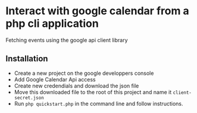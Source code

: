 # Interact with google calendar from a php cli application
Fetching events using the google api client library

## Installation
- Create a new project on the google developpers console
- Add Google Calendar Api access
- Create new credendials and download the json file
- Move this downloaded file to the root of this project and name it `client-secret.json`
- Run `php quickstart.php` in the command line and follow instructions.


